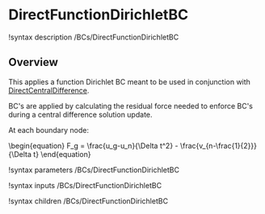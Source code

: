 # DirectFunctionDirichletBC

!syntax description /BCs/DirectFunctionDirichletBC

## Overview

This applies a function Dirichlet BC meant to be used in conjunction with [DirectCentralDifference](source/timeintegrators/DirectCentralDifference.md).

BC's are applied by calculating the residual force needed to enforce BC's during a central difference solution update.

At each boundary node:

\begin{equation}
    F_g = \frac{u_g-u_n}{\Delta t^2} - \frac{v_{n-\frac{1}{2}}}{\Delta t}
\end{equation}

!syntax parameters /BCs/DirectFunctionDirichletBC

!syntax inputs /BCs/DirectFunctionDirichletBC

!syntax children /BCs/DirectFunctionDirichletBC
